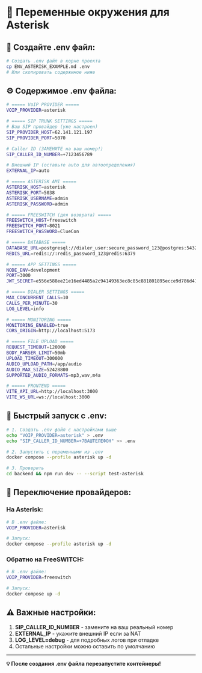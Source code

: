 # 🔧 Переменные окружения для Asterisk

## 📝 **Создайте .env файл:**

```bash
# Создать .env файл в корне проекта
cp ENV_ASTERISK_EXAMPLE.md .env
# Или скопировать содержимое ниже
```

## ⚙️ **Содержимое .env файла:**

```bash
# ===== VoIP PROVIDER =====
VOIP_PROVIDER=asterisk

# ===== SIP TRUNK SETTINGS =====
# Ваш SIP провайдер (уже настроен)
SIP_PROVIDER_HOST=62.141.121.197
SIP_PROVIDER_PORT=5070

# Caller ID (ЗАМЕНИТЕ на ваш номер!)
SIP_CALLER_ID_NUMBER=+7123456789

# Внешний IP (оставьте auto для автоопределения)
EXTERNAL_IP=auto

# ===== ASTERISK AMI =====
ASTERISK_HOST=asterisk
ASTERISK_PORT=5038
ASTERISK_USERNAME=admin
ASTERISK_PASSWORD=admin

# ===== FREESWITCH (для возврата) =====
FREESWITCH_HOST=freeswitch
FREESWITCH_PORT=8021
FREESWITCH_PASSWORD=ClueCon

# ===== DATABASE =====
DATABASE_URL=postgresql://dialer_user:secure_password_123@postgres:5432/dialer_db
REDIS_URL=redis://:redis_password_123@redis:6379

# ===== APP SETTINGS =====
NODE_ENV=development
PORT=3000
JWT_SECRET=e556e588ee21e16ed4485a2c94149363ec8c85c881801895ecce9d786d41084e445fca510a8cf7d6fe771e65d956e23d1e0b40b6b82029b1920bb034c17a5149

# ===== DIALER SETTINGS =====
MAX_CONCURRENT_CALLS=10
CALLS_PER_MINUTE=30
LOG_LEVEL=info

# ===== MONITORING =====
MONITORING_ENABLED=true
CORS_ORIGIN=http://localhost:5173

# ===== FILE UPLOAD =====
REQUEST_TIMEOUT=120000
BODY_PARSER_LIMIT=50mb
UPLOAD_TIMEOUT=300000
AUDIO_UPLOAD_PATH=/app/audio
AUDIO_MAX_SIZE=52428800
SUPPORTED_AUDIO_FORMATS=mp3,wav,m4a

# ===== FRONTEND =====
VITE_API_URL=http://localhost:3000
VITE_WS_URL=ws://localhost:3000
```

## 🚀 **Быстрый запуск с .env:**

```bash
# 1. Создать .env файл с настройками выше
echo "VOIP_PROVIDER=asterisk" > .env
echo "SIP_CALLER_ID_NUMBER=+7ВАШТЕЛЕФОН" >> .env

# 2. Запустить с переменными из .env
docker compose --profile asterisk up -d

# 3. Проверить
cd backend && npm run dev -- --script test-asterisk
```

## 🔄 **Переключение провайдеров:**

### **На Asterisk:**
```bash
# В .env файле:
VOIP_PROVIDER=asterisk

# Запуск:
docker compose --profile asterisk up -d
```

### **Обратно на FreeSWITCH:**
```bash
# В .env файле:
VOIP_PROVIDER=freeswitch

# Запуск:
docker compose up -d
```

## ⚠️ **Важные настройки:**

1. **SIP_CALLER_ID_NUMBER** - замените на ваш реальный номер
2. **EXTERNAL_IP** - укажите внешний IP если за NAT
3. **LOG_LEVEL=debug** - для подробных логов при отладке
4. Остальные настройки можно оставить по умолчанию

---
**💡 После создания .env файла перезапустите контейнеры!** 